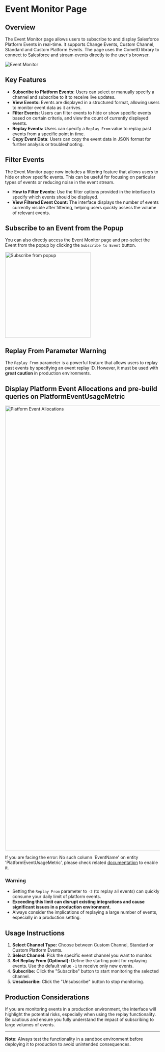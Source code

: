# Event Monitor Page

## Overview
The Event Monitor page allows users to subscribe to and display Salesforce Platform Events in real-time. It supports Change Events, Custom Channel, Standard and Custom Platform Events. The page uses the CometD library to connect to Salesforce and stream events directly to the user's browser.

![Event Monitor](https://github.com/user-attachments/assets/9cd65852-9171-4e5f-9964-fc09851ab37d)


## Key Features

- **Subscribe to Platform Events:** Users can select or manually specify a channel and subscribe to it to receive live updates.
- **View Events:** Events are displayed in a structured format, allowing users to monitor event data as it arrives.
- **Filter Events:** Users can filter events to hide or show specific events based on certain criteria, and view the count of currently displayed events.
- **Replay Events:** Users can specify a `Replay From` value to replay past events from a specific point in time.
- **Copy Event Data:** Users can copy the event data in JSON format for further analysis or troubleshooting.

## Filter Events
The Event Monitor page now includes a filtering feature that allows users to hide or show specific events. This can be useful for focusing on particular types of events or reducing noise in the event stream.

- **How to Filter Events:** Use the filter options provided in the interface to specify which events should be displayed.
- **View Filtered Event Count:** The interface displays the number of events currently visible after filtering, helping users quickly assess the volume of relevant events.

## Subscribe to an Event from the Popup
You can also directly access the Event Monitor page and pre-select the Event from the popup by clicking the `Subscribe to Event` button.

<img width="278" alt="Subscribe from popup" src="https://github.com/user-attachments/assets/a087944d-df38-4e38-a05f-dcdd3bf57b28">

## Replay From Parameter Warning
The `Replay From` parameter is a powerful feature that allows users to replay past events by specifying an event replay ID. However, it must be used with **great caution** in production environments.

## Display Platform Event Allocations and pre-build queries on PlatformEventUsageMetric

<img width="1442" alt="Platform Event Allocations" src="https://github.com/user-attachments/assets/df2c5aa4-a432-4646-a450-d7a64efaae0e" />

If you are facing the error: No such column 'EventName' on entity 'PlatformEventUsageMetric', please check related [documentation](https://developer.salesforce.com/docs/atlas.en-us.244.0.api_meta.meta/api_meta/meta_platformeventsettings.htm) to enable it.

### **Warning**
- Setting the `Replay From` parameter to `-2` (to replay all events) can quickly consume your daily limit of platform events.
- **Exceeding this limit can disrupt existing integrations and cause significant issues in a production environment.**
- Always consider the implications of replaying a large number of events, especially in a production setting.

## Usage Instructions
1. **Select Channel Type:** Choose between Custom Channel, Standard or Custom Platform Events.
2. **Select Channel:** Pick the specific event channel you want to monitor.
3. **Set Replay From (Optional):** Define the starting point for replaying events. Use the default value `-1` to receive only new events.
4. **Subscribe:** Click the "Subscribe" button to start monitoring the selected channel.
5. **Unsubscribe:** Click the "Unsubscribe" button to stop monitoring.

## Production Considerations
If you are monitoring events in a production environment, the interface will highlight the potential risks, especially when using the replay functionality. Be cautious and ensure you fully understand the impact of subscribing to large volumes of events.

---

**Note:** Always test the functionality in a sandbox environment before deploying it to production to avoid unintended consequences.